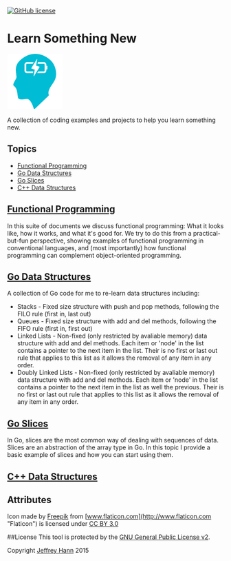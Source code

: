 [![GitHub license](https://img.shields.io/github/license/learn-something-new/learn-somehing-new.github.io.svg)](https://github.com/learn-something-new/learn-somehing-new.github.io/blob/master/LICENSE)

# Learn Something New

[![logo](https://raw.githubusercontent.com/learn-something-new/learn-something-new.github.io/master/logo.png?v=2)](#)

A collection of coding examples and projects to help you learn something new.

## Topics

+ [Functional Programming](https://github.com/learn-something-new/functional-programming)
+ [Go Data Structures](https://github.com/learn-something-new/go-data-structures)
+ [Go Slices](https://github.com/learn-something-new/go-slices)
+ [C++ Data Structures](https://github.com/learn-something-new/data-structures)

## [Functional Programming](https://github.com/learn-something-new/functional-programming)

In this suite of documents we discuss functional programming: What it looks like, how it works, and what it's good for. We try to do this from a practical-but-fun perspective, showing examples of functional programming in conventional languages, and (most importantly) how functional programming can complement object-oriented programming.

## [Go Data Structures](https://github.com/learn-something-new/go-data-structures)

A collection of Go code for me to re-learn data structures including:

+ Stacks - Fixed size structure with push and pop methods, following the FILO rule (first in, last out)
+ Queues - Fixed size structure with add and del methods, following the FIFO rule (first in, first out)
+ Linked Lists - Non-fixed (only restricted by avaliable memory) data structure with add and del methods. Each item or 'node' in the list contains a pointer to the next item in the list. Their is no first or last out rule that applies to this list as it allows the removal of any item in any order.
+ Doubly Linked Lists - Non-fixed (only restricted by avaliable memory) data structure with add and del methods. Each item or 'node' in the list contains a pointer to the next item in the list as well the previous. Their is no first or last out rule that applies to this list as it allows the removal of any item in any order.

## [Go Slices](https://github.com/learn-something-new/go-slices)

In Go, slices are the most common way of dealing with sequences of data. Slices are an abstraction of the array type in Go. In this topic I provide a basic example of slices and how you can start using them.

## [C++ Data Structures](https://github.com/learn-something-new/data-structures)

## Attributes
Icon made by [Freepik](http://www.freepik.com "Freepik") from [www.flaticon.com](http://www.flaticon.com "Flaticon") is licensed under [CC BY 3.0](http://creativecommons.org/licenses/by/3.0/ "Creative Commons BY 3.0")

##License
This tool is protected by the [GNU General Public License v2](http://www.gnu.org/licenses/gpl-2.0.html).

Copyright [Jeffrey Hann](http://jeffreyhann.ca/) 2015
